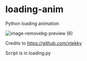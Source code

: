# loading-anim
Python loading animation

![image-removebg-preview (6)](https://user-images.githubusercontent.com/98614666/154319111-8696c06c-8dc4-4a6d-a683-2629fc96a3a9.png)

Credits to https://github.com/xtekky

Script is in loading.py
